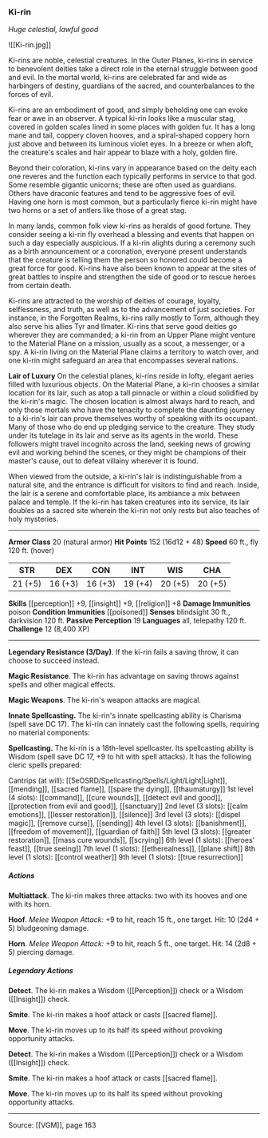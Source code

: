 ### Ki-rin
_Huge celestial, lawful good_

![[Ki-rin.jpg]]

Ki-rins are noble, celestial creatures. In the Outer Planes, ki-rins in service to benevolent deities take a direct role in the eternal struggle between good and evil. In the mortal world, ki-rins are celebrated far and wide as harbingers of destiny, guardians of the sacred, and counterbalances to the forces of evil.

Ki-rins are an embodiment of good, and simply beholding one can evoke fear or awe in an observer. A typical ki-rin looks like a muscular stag, covered in golden scales lined in some places with golden fur. It has a long mane and tail, coppery cloven hooves, and a spiral-shaped coppery horn just above and between its luminous violet eyes. In a breeze or when aloft, the creature's scales and hair appear to blaze with a holy, golden fire.

Beyond their coloration, ki-rins vary in appearance based on the deity each one reveres and the function each typically performs in service to that god. Some resemble gigantic unicorns; these are often used as guardians. Others have draconic features and tend to be aggressive foes of evil. Having one horn is most common, but a particularly fierce ki-rin might have two horns or a set of antlers like those of a great stag.

In many lands, common folk view ki-rins as heralds of good fortune. They consider seeing a ki-rin fly overhead a blessing and events that happen on such a day especially auspicious. If a ki-rin alights during a ceremony such as a birth announcement or a coronation, everyone present understands that the creature is telling them the person so honored could become a great force for good. Ki-rins have also been known to appear at the sites of great battles to inspire and strengthen the side of good or to rescue heroes from certain death.

Ki-rins are attracted to the worship of deities of courage, loyalty, selflessness, and truth, as well as to the advancement of just societies. For instance, in the Forgotten Realms, ki-rins rally mostly to Torm, although they also serve his allies Tyr and Ilmater. Ki-rins that serve good deities go wherever they are commanded; a ki-rin from an Upper Plane might venture to the Material Plane on a mission, usually as a scout, a messenger, or a spy. A ki-rin living on the Material Plane claims a territory to watch over, and one ki-rin might safeguard an area that encompasses several nations.

**Lair of Luxury** On the celestial planes, ki-rins reside in lofty, elegant aeries filled with luxurious objects. On the Material Plane, a ki-rin chooses a similar location for its lair, such as atop a tall pinnacle or within a cloud solidified by the ki-rin's magic. The chosen location is almost always hard to reach, and only those mortals who have the tenacity to complete the daunting journey to a ki-rin's lair can prove themselves worthy of speaking with its occupant. Many of those who do end up pledging service to the creature. They study under its tutelage in its lair and serve as its agents in the world. These followers might travel incognito across the land, seeking news of growing evil and working behind the scenes, or they might be champions of their master's cause, out to defeat villainy wherever it is found.

When viewed from the outside, a ki-rin's lair is indistinguishable from a natural site, and the entrance is difficult for visitors to find and reach. Inside, the lair is a serene and comfortable place, its ambiance a mix between palace and temple. If the ki-rin has taken creatures into its service, its lair doubles as a sacred site wherein the ki-rin not only rests but also teaches of holy mysteries.




---

**Armor Class** 20 (natural armor)
**Hit Points** 152 (16d12 + 48)
**Speed** 60 ft., fly 120 ft. (hover)

| STR     | DEX     | CON     | INT     | WIS     | CHA     |
|---------|---------|---------|---------|---------|---------|
| 21 (+5) | 16 (+3) | 16 (+3) | 19 (+4) | 20 (+5) | 20 (+5) |

**Skills** [[perception]] +9, [[insight]] +9, [[religion]] +8
**Damage Immunities** poison
**Condition Immunities** [[poisoned]]
**Senses** blindsight 30 ft., darkvision 120 ft.
**Passive Perception** 19
**Languages** all, telepathy 120 ft.
**Challenge** 12 (8,400 XP)

---

**Legendary Resistance (3/Day)**. If the ki-rin fails a saving throw, it can choose to succeed instead.

**Magic Resistance**. The ki-rin has advantage on saving throws against spells and other magical effects.

**Magic Weapons**. The ki-rin's weapon attacks are magical.

**Innate Spellcasting.** The ki-rin's innate spellcasting ability is Charisma (spell save DC 17). The ki-rin can innately cast the following spells, requiring no material components:

**Spellcasting.** The ki-rin is a 18th-level spellcaster. Its spellcasting ability is Wisdom (spell save DC 17, +9 to hit with spell attacks). It has the following cleric spells prepared:

Cantrips (at will): [[5eOSRD/Spellcasting/Spells/Light/Light|Light]], [[mending]], [[sacred flame]], [[spare the dying]], [[thaumaturgy]]
1st level (4 slots): [[command]], [[cure wounds]], [[detect evil and good]], [[protection from evil and good]], [[sanctuary]]
2nd level (3 slots): [[calm emotions]], [[lesser restoration]], [[silence]]
3rd level (3 slots): [[dispel magic]], [[remove curse]], [[sending]]
4th level (3 slots): [[banishment]], [[freedom of movement]], [[guardian of faith]]
5th level (3 slots): [[greater restoration]], [[mass cure wounds]], [[scrying]]
6th level (1 slots): [[heroes' feast]], [[true seeing]]
7th level (1 slots): [[etherealness]], [[plane shift]]
8th level (1 slots): [[control weather]]
9th level (1 slots): [[true resurrection]]

##### Actions
**Multiattack**. The ki-rin makes three attacks: two with its hooves and one with its horn.

**Hoof**. _Melee Weapon Attack:_ +9 to hit, reach 15 ft., one target. Hit: 10 (2d4 + 5) bludgeoning damage.

**Horn**. _Melee Weapon Attack:_ +9 to hit, reach 5 ft., one target. Hit: 14 (2d8 + 5) piercing damage.

##### Legendary Actions
**Detect**. The ki-rin makes a Wisdom ([[Perception]]) check or a Wisdom ([[Insight]]) check.

**Smite**. The ki-rin makes a hoof attack or casts [[sacred flame]].

**Move**. The ki-rin moves up to its half its speed without provoking opportunity attacks.

**Detect**. The ki-rin makes a Wisdom ([[Perception]]) check or a Wisdom ([[Insight]]) check.

**Smite**. The ki-rin makes a hoof attack or casts [[sacred flame]].

**Move**. The ki-rin moves up to its half its speed without provoking opportunity attacks.


---

Source: [[VGM]], page 163